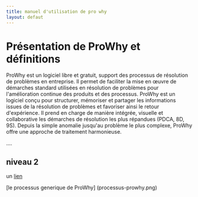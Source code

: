 ```yaml
---
title: manuel d'utilisation de pro why
layout: defaut
---
```


# Présentation de ProWhy et définitions
ProWhy est un logiciel libre et gratuit, support des processus de résolution de problèmes en entreprise. Il permet de faciliter la mise en œuvre de démarches standard utilisées en résolution de problèmes pour l'amélioration continue des produits et des processus.
ProWhy est un logiciel conçu pour structurer, mémoriser et partager les informations issues de la résolution de problèmes et favoriser ainsi le retour d'expérience.
Il prend en charge de manière intégrée, visuelle et collaborative les démarches de résolution les plus répandues (PDCA, 8D, 9S). Depuis la simple anomalie jusqu'au problème le plus complexe, ProWhy offre une approche de traitement harmonieuse.

....  


## niveau 2 
 un [lien](http://www.enit.fr)

[le processus generique de ProWhy] (processus-prowhy.png)
